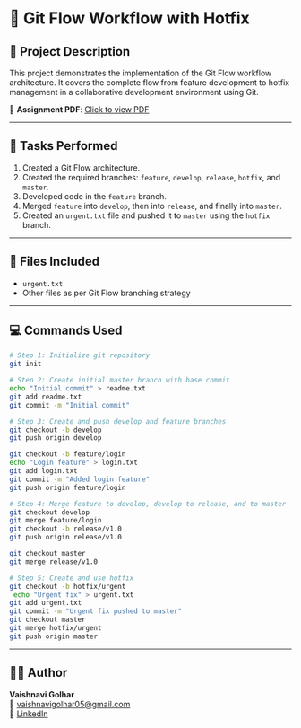 # 📘 Git Flow Workflow with Hotfix

## 📝 Project Description

This project demonstrates the implementation of the Git Flow workflow architecture. It covers the complete flow from feature development to hotfix management in a collaborative development environment using Git.

📄 **Assignment PDF**: [Click to view PDF](https://github.com/Vaishnavi-Golhar/DevOps-Projects/blob/main/git-flow-workflow-hotfix/git-flow-workflow-hotfix.pdf)

---

## 🧪 Tasks Performed

1. Created a Git Flow architecture.
2. Created the required branches: `feature`, `develop`, `release`, `hotfix`, and `master`.
3. Developed code in the `feature` branch.
4. Merged `feature` into `develop`, then into `release`, and finally into `master`.
5. Created an `urgent.txt` file and pushed it to `master` using the `hotfix` branch.

---

## 📂 Files Included

- `urgent.txt`
- Other files as per Git Flow branching strategy

---

## 💻 Commands Used

```bash
# Step 1: Initialize git repository
git init

# Step 2: Create initial master branch with base commit
echo "Initial commit" > readme.txt
git add readme.txt
git commit -m "Initial commit"

# Step 3: Create and push develop and feature branches
git checkout -b develop
git push origin develop

git checkout -b feature/login
echo "Login feature" > login.txt
git add login.txt
git commit -m "Added login feature"
git push origin feature/login

# Step 4: Merge feature to develop, develop to release, and to master
git checkout develop
git merge feature/login
git checkout -b release/v1.0
git push origin release/v1.0

git checkout master
git merge release/v1.0

# Step 5: Create and use hotfix
git checkout -b hotfix/urgent
 echo "Urgent fix" > urgent.txt
git add urgent.txt
git commit -m "Urgent fix pushed to master"
git checkout master
git merge hotfix/urgent
git push origin master
```

---

## 👩‍💻 Author

**Vaishnavi Golhar**  
📧 vaishnavigolhar05@gmail.com  
🔗 [LinkedIn](https://www.linkedin.com/in/vaishnavigolhar/)

